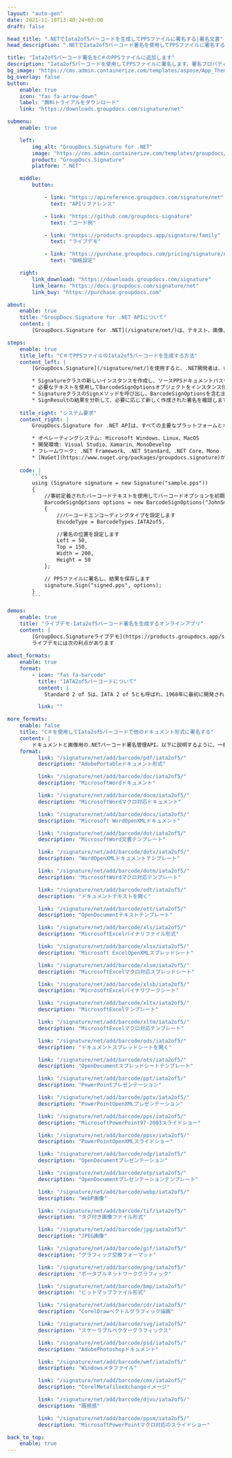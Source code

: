 ```yaml
---
layout: "auto-gen"
date: 2021-11-10T13:40:24+03:00
draft: false

head_title: ".NETでIata2of5バーコードを生成してPPSファイルに署名する|署名文書"
head_description: ".NETでIata2of5バーコード署名を使用してPPSファイルに署名する-人気のあるビジネスドキュメントや画像ファイル形式にバーコードを追加する."

title: "Iata2of5バーコード署名をC＃のPPSファイルに追加します"
description: "Iata2of5バーコードを使用してPPSファイルに署名します。署名プロパティを操作し、ニーズに合ったドキュメント内で高度な署名オプションを設定します."
bg_image: "https://cms.admin.containerize.com/templates/aspose/App_Themes/V3/images/bg/header1.png"
bg_overlay: false
button:
    enable: true
    icon: "fas fa-arrow-down"
    label: "無料トライアルをダウンロード"
    link: "https://downloads.groupdocs.com/signature/net"

submenu:
    enable: true

    left:
        img_alt: "GroupDocs.Signature for .NET"
        image: "https://cms.admin.containerize.com/templates/groupdocs/images/product-logos/90x90-noborder/groupdocs-signature-net.png"
        product: "GroupDocs.Signature"
        platform: ".NET"

    middle:
        button:

            - link: "https://apireference.groupdocs.com/signature/net"
              text: "APIリファレンス"

            - link: "https://github.com/groupdocs-signature"
              text: "コード例"

            - link: "https://products.groupdocs.app/signature/family"
              text: "ライブデモ"

            - link: "https://purchase.groupdocs.com/pricing/signature/net"
              text: "価格設定"

    right:
        link_download: "https://downloads.groupdocs.com/signature"
        link_learn: "https://docs.groupdocs.com/signature/net"
        link_buy: "https://purchase.groupdocs.com"

about:
    enable: true
    title: "GroupDocs.Signature for .NET APIについて"
    content: |
        [GroupDocs.Signature for .NET](/signature/net/)は、テキスト、画像、バーコード、スタンプ、フォームフィールド、QRコード、メタデータなどのさまざまな署名タイプを使用してデジタルドキュメントに電子署名するネイティブ.NETAPIです。ユーザーは、PDF、Microsoft Word、Excelワークシート、PowerPointプレゼンテーション、Adobe Photoshop、メタファイル、および画像ファイル形式内のデジタル署名を追加、編集、検証、削除、および検索でき、必要に応じて署名プロパティをカスタマイズするための追加サポートがあります。

steps:
    enable: true
    title_left: "C＃でPPSファイルのIata2of5バーコードを生成する方法"
    content_left: |
        [GroupDocs.Signature](/signature/net/)を使用すると、.NET開発者は、いくつかの簡単な手順を実行することで、アプリケーション内のPPSファイルにIata2of5バーコードを簡単に追加できます。

        * Signatureクラスの新しいインスタンスを作成し、ソースPPSドキュメントパスをコンストラクターパラメーターとして渡します。
        * 必要なテキストを使用してBarcodeSignOptionsオブジェクトをインスタンス化し、EncodeTypeプロパティをIATA2of5に設定します。
        * SignatureクラスのSignメソッドを呼び出し、BarcodeSignOptionsを含む出力PPSファイル名を渡します。
        * SignResultの結果を分析して、必要に応じて新しく作成された署名を確認します。
        
    title_right: "システム要求"
    content_right: |
        GroupDocs.Signature for .NET APIは、すべての主要なプラットフォームとオペレーティングシステムでサポートされています。以下のコードを実行する前に、システムに次の前提条件がインストールされていることを確認してください。

        * オペレーティングシステム: Microsoft Windows、Linux、MacOS
        * 開発環境: Visual Studio、Xamarin、MonoDevelop
        * フレームワーク: .NET Framework、.NET Standard、.NET Core、Mono
        * [NuGet](https://www.nuget.org/packages/groupdocs.signature)からGroupDocs.Signaturefor.NETの最新バージョンをダウンロードします
        
    code: |
        ```cs
        using (Signature signature = new Signature("sample.pps"))
        {
            //事前定義されたバーコードテキストを使用してバーコードオプションを初期化します
            BarcodeSignOptions options = new BarcodeSignOptions("JohnSmith")
            {
                //バーコードエンコーディングタイプを設定します
                EncodeType = BarcodeTypes.IATA2of5,

                //署名の位置を設定します
                Left = 50,
                Top = 150,
                Width = 200,
                Height = 50
            };

            // PPSファイルに署名し、結果を保存します 
            signature.Sign("signed.pps", options);
        }
        ```
        
demos:
    enable: true
    title: "ライブデモ-Iata2of5バーコード署名を生成するオンラインアプリ"
    content: |
        [GroupDocs.Signatureライブデモ](https://products.groupdocs.app/signature/family)サイトにアクセスして、今すぐIata2of5バーコードをPPSファイルに追加します。  
        ライブデモには次の利点があります
        
about_formats:
    enable: true
    format:
        - icon: "fas fa-barcode"
          title: "IATA2of5バーコードについて"
          content: |
            Standard 2 of 5は、IATA 2 of 5とも呼ばれ、1968年に最初に開発されたCode 2 of 5シンボルファミリーのメンバーです。これは、国際航空運送協会（IATA）によって航空会社の処理に使用されています。貨物。

          link: ""

more_formats:
    enable: false
    title: "C＃を使用してIata2of5バーコードで他のドキュメント形式に署名する"
    content: |
        ドキュメントと画像用の.NETバーコード署名管理API。以下に説明するように、一般的なファイル形式のいくつかにバーコード署名を追加します。
    format: 
          link: "/signature/net/add/barcode/pdf/iata2of5/"
          description: "AdobePortableドキュメント形式"

          link: "/signature/net/add/barcode/doc/iata2of5/"
          description: "MicrosoftWordドキュメント"

          link: "/signature/net/add/barcode/docm/iata2of5/"
          description: "MicrosoftWordマクロ対応ドキュメント"

          link: "/signature/net/add/barcode/docx/iata2of5/"
          description: "Microsoft WordOpenXMLドキュメント"

          link: "/signature/net/add/barcode/dot/iata2of5/"
          description: "MicrosoftWord文書テンプレート"

          link: "/signature/net/add/barcode/dotx/iata2of5/"
          description: "WordOpenXMLドキュメントテンプレート"

          link: "/signature/net/add/barcode/dotm/iata2of5/"
          description: "MicrosoftWordマクロ対応テンプレート"       

          link: "/signature/net/add/barcode/odt/iata2of5/"
          description: "ドキュメントテキストを開く"

          link: "/signature/net/add/barcode/ott/iata2of5/"
          description: "OpenDocumentテキストテンプレート"

          link: "/signature/net/add/barcode/xls/iata2of5/"
          description: "MicrosoftExcelバイナリファイル形式"

          link: "/signature/net/add/barcode/xlsx/iata2of5/"
          description: "Microsoft ExcelOpenXMLスプレッドシート"

          link: "/signature/net/add/barcode/xlsm/iata2of5/"
          description: "MicrosoftExcelマクロ対応スプレッドシート"

          link: "/signature/net/add/barcode/xlsb/iata2of5/"
          description: "MicrosoftExcelバイナリワークシート"

          link: "/signature/net/add/barcode/xltx/iata2of5/"
          description: "MicrosoftExcelテンプレート"

          link: "/signature/net/add/barcode/xltm/iata2of5/"
          description: "MicrosoftExcelマクロ対応テンプレート"

          link: "/signature/net/add/barcode/ods/iata2of5/"
          description: "ドキュメントスプレッドシートを開く"

          link: "/signature/net/add/barcode/ots/iata2of5/"
          description: "OpenDocumentスプレッドシートテンプレート"

          link: "/signature/net/add/barcode/ppt/iata2of5/"
          description: "PowerPointプレゼンテーション"

          link: "/signature/net/add/barcode/pptx/iata2of5/"
          description: "PowerPointOpenXMLプレゼンテーション"

          link: "/signature/net/add/barcode/pps/iata2of5/"
          description: "MicrosoftPowerPoint97-2003スライドショー"

          link: "/signature/net/add/barcode/ppsx/iata2of5/"
          description: "PowerPointOpenXMLスライドショー"                              

          link: "/signature/net/add/barcode/odp/iata2of5/"
          description: "OpenDocumentプレゼンテーション"

          link: "/signature/net/add/barcode/otp/iata2of5/"
          description: "OpenDocumentプレゼンテーションテンプレート"

          link: "/signature/net/add/barcode/webp/iata2of5/"
          description: "WebP画像"

          link: "/signature/net/add/barcode/tif/iata2of5/"
          description: "タグ付き画像ファイル形式"

          link: "/signature/net/add/barcode/jpg/iata2of5/"
          description: "JPEG画像"

          link: "/signature/net/add/barcode/gif/iata2of5/"
          description: "グラフィック交換フォーマット"

          link: "/signature/net/add/barcode/png/iata2of5/"
          description: "ポータブルネットワークグラフィック"

          link: "/signature/net/add/barcode/bmp/iata2of5/"
          description: "ビットマップファイル形式"

          link: "/signature/net/add/barcode/cdr/iata2of5/"
          description: "CorelDrawベクトルグラフィック描画"

          link: "/signature/net/add/barcode/svg/iata2of5/"
          description: "スケーラブルベクターグラフィックス"

          link: "/signature/net/add/barcode/psd/iata2of5/"
          description: "AdobePhotoshopドキュメント"

          link: "/signature/net/add/barcode/wmf/iata2of5/"
          description: "Windowsメタファイル"        

          link: "/signature/net/add/barcode/cmx/iata2of5/"
          description: "CorelMetafileeXchangeイメージ"

          link: "/signature/net/add/barcode/djvu/iata2of5/"
          description: "既視感"

          link: "/signature/net/add/barcode/ppsm/iata2of5/"
          description: "MicrosoftPowerPointマクロ対応のスライドショー"

back_to_top:
    enable: true
---
```

